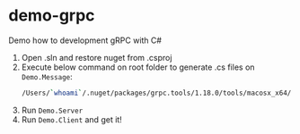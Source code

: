 # demo-grpc
Demo how to development gRPC with C#

1. Open .sln and restore nuget from .csproj
2. Execute below command on root folder to generate .cs files on `Demo.Message`:
    ```sh
    /Users/`whoami`/.nuget/packages/grpc.tools/1.18.0/tools/macosx_x64/protoc -I ./protos/ --csharp_out src/Demo.Message --grpc_out src/Demo.Message ./protos/*.proto --plugin=protoc-gen-grpc=/Users/`whoami`/.nuget/packages/grpc.tools/1.18.0/tools/macosx_x64/grpc_csharp_plugin 
    ```
3. Run `Demo.Server`
4. Run `Demo.Client` and get it!